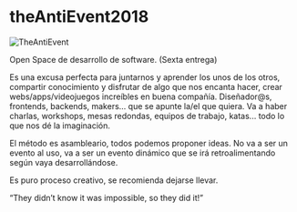 # theAntiEvent2018

![TheAntiEvent](https://raw.githubusercontent.com/theantievent/theAntiEvent/master/docs/assets/theantievent_logo.png)

Open Space de desarrollo de software. (Sexta entrega)

Es una excusa perfecta para juntarnos y aprender los unos de los otros, compartir conocimiento y disfrutar de algo que nos encanta hacer, crear webs/apps/videojuegos increíbles en buena compañía. Diseñador@s, frontends, backends, makers… que se apunte la/el que quiera. Va a haber charlas, workshops, mesas redondas, equipos de trabajo, katas... todo lo que nos dé la imaginación.


El método es asambleario, todos podemos proponer ideas. No va a ser un evento al uso, va a ser un evento dinámico que se irá retroalimentando según vaya desarrollándose.


Es puro proceso creativo, se recomienda dejarse llevar.


“They didn’t know it was impossible, so they did it!”
